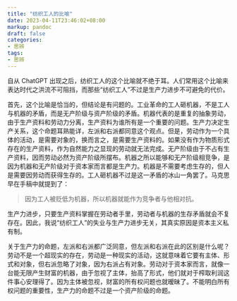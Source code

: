 ```yaml
---
title: "纺织工人的比喻"
date: 2023-04-11T23:46:02+08:00
markup: pandoc
draft: false
categories:
- 思辨
tags:
- 思辨
---
```


自从 ChatGPT 出现之后，纺织工人的这个比喻就不绝于耳。人们常用这个比喻来表达时代之洪流不可阻挡，而那些“纺织工人”不过是生产力进步不可避免的代价。

首先，这个比喻是恰当的，但结论是有问题的。工业革命的工人砸机器，不是工人与机器的矛盾，而是无产阶级与资产阶级的矛盾。机器代表的是重复的抽象劳动，由于生产资料和劳动力分离，生产资料为谁所有是一个重要的问题。生产力决定生产关系，这个命题耳熟能详，左派和右派都同意这个观点。但是，劳动作为一个具体的活动，是需要对象的，换而言之，是需要生产资料的。如果没有作为物质形式存在的生产资料，作为自然能力之显现的劳动就无法完成。无产阶级由于不占有生产资料，因而劳动必然为资产阶级所摆布。机器之所以能够和无产阶级相竞争，是因为机器和无产阶级对于资本家而言都是生产力。机器是不需要考虑生存的，但人是需要因劳动而获得生存的。工人砸机器不过是这一矛盾的冰山一角罢了。马克思早在手稿中就提到了：

> 因为工人被贬低为机器，所以机器就能作为竞争者与他相对抗。

生产力进步，只要生产资料掌握在劳动者手里，劳动者与机器的生存矛盾就会不复存在。因此，我说“纺织工人”的失业与生产力进步无关，其真实原因是资本主义私有制。

关于生产力的命题，左派和右派都广泛同意，但左派和右派在此的区别是什么呢？劳动不是一个超现实的存在，劳动是一种现实的活动，这就意味着它要有主体、形式和对象，但右派忽略了对象，因为右派占有对象。劳动对于资本家而言，就像一台能无限产生财富的机器，由于忽视了主体，抬高了形式，他们就对于榨取利润这件事心安理得了。因为主体被忽视，财富的所有权问题也就暧昧了。不能明白所有权问题的重要性，生产力的命题不过是一个资产阶级的命题。
